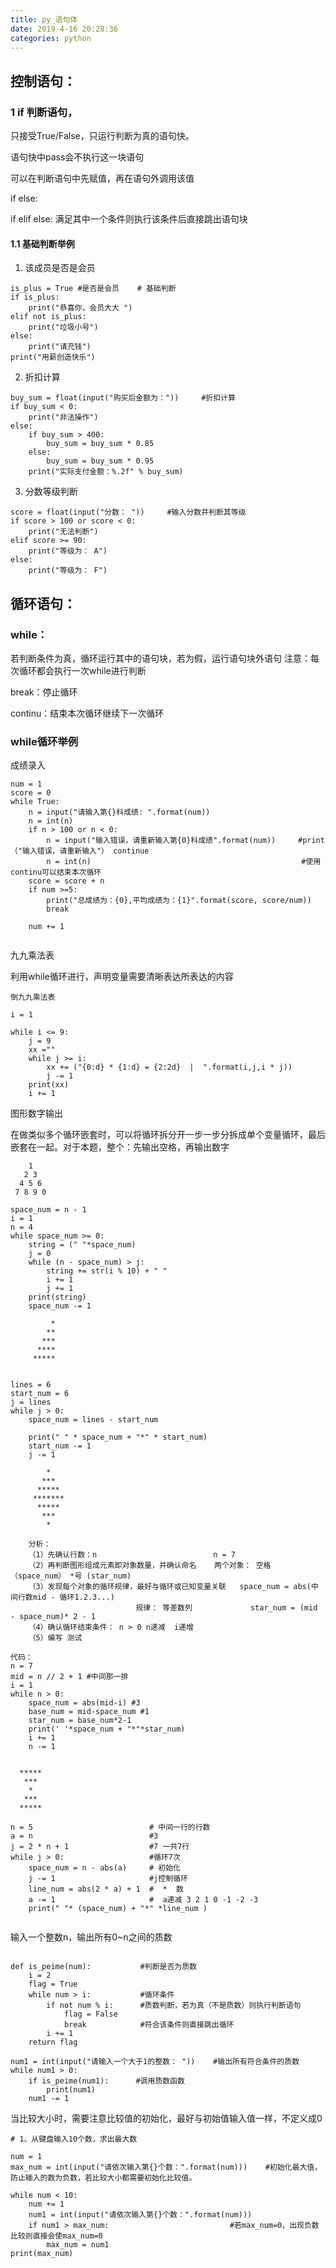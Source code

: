 ```yaml
---
title: py_语句体
date: 2019-4-16 20:28:36
categories: python
---
```


## 控制语句：

<!--more-->

### 1 if 判断语句，

只接受True/False，只运行判断为真的语句快。

语句快中pass会不执行这一块语句

可以在判断语句中先赋值，再在语句外调用该值

if   else:

if elif else: 满足其中一个条件则执行该条件后直接跳出语句块

#### 1.1 基础判断举例
 	
1. 该成员是否是会员
 	
```
is_plus = True #是否是会员    # 基础判断
if is_plus:
    print("恭喜你，会员大大 ")
elif not is_plus:
    print("垃圾小号")
else:
    print("请充钱")
print("用薪创造快乐")
```

2. 折扣计算

```
buy_sum = float(input("购买后金额为："))     #折扣计算
if buy_sum < 0:
    print("非法操作")
else:
    if buy_sum > 400:
        buy_sum = buy_sum * 0.85
    else:
        buy_sum = buy_sum * 0.95
    print("实际支付金额：%.2f" % buy_sum)
```

3. 分数等级判断

```
score = float(input("分数： "))     #输入分数并判断其等级
if score > 100 or score < 0:
    print("无法判断")
elif score >= 90:
    print("等级为： A")
else:
    print("等级为： F")
```

## 循环语句：

### while：

若判断条件为真，循环运行其中的语句块，若为假，运行语句块外语句  注意：每次循环都会执行一次while进行判断

break：停止循环

continu：结束本次循环继续下一次循环

### while循环举例



成绩录入


```
num = 1
score = 0
while True:
    n = input("请输入第{}科成绩: ".format(num))
    n = int(n)
    if n > 100 or n < 0:
        n = input("输入错误，请重新输入第{0}科成绩".format(num))     #print（"输入错误，请重新输入"） continue
        n = int(n)                                               #使用continu可以结束本次循环
    score = score + n
    if num >=5:
        print("总成绩为：{0},平均成绩为：{1}".format(score, score/num))
        break

    num += 1
    
```

九九乘法表

利用while循环进行，声明变量需要清晰表达所表达的内容

```
倒九九乘法表

i = 1

while i <= 9:
    j = 9
    xx =""
    while j >= i:
        xx += ("{0:d} * {1:d} = {2:2d}  |  ".format(i,j,i * j))
        j -= 1
    print(xx)
    i += 1
```

图形数字输出

在做类似多个循环嵌套时，可以将循环拆分开一步一步分拆成单个变量循环，最后嵌套在一起。对于本题，整个：先输出空格，再输出数字

	
	    1
	   2 3 
	  4 5 6
	 7 8 9 0
	  
```
space_num = n - 1
i = 1
n = 4
while space_num >= 0:
    string = (" "*space_num)
    j = 0
    while (n - space_num) > j:
        string += str(i % 10) + " "
        i += 1
        j += 1
    print(string)
    space_num -= 1
```

		
		     *
		    **
		   ***
		  ****
		 *****

```

lines = 6
start_num = 6
j = lines
while j > 0:
    space_num = lines - start_num

    print(" " * space_num + "*" * start_num)
    start_num -= 1
    j -= 1
```


		    *
		   ***
		  *****
		 *******
		  *****
		   ***
		    *
		
		分析： 
		（1）先确认行数：n                          n = 7 
		（2）再判断图形组成元素即对象数量，并确认命名    两个对象： 空格（space_num） *号 (star_num)
		（3）发现每个对象的循环规律，最好与循环或已知变量关联   space_num = abs(中间行数mid - 循环1.2.3...)
						        规律： 等差数列             star_num = (mid - space_num)* 2 - 1			 
		（4）确认循环结束条件： n > 0 n递减  i递增               
		（5）编写 测试

```
代码：
n = 7
mid = n // 2 + 1 #中间那一排
i = 1
while n > 0:
    space_num = abs(mid-i) #3
    base_num = mid-space_num #1
    star_num = base_num*2-1
    print(' '*space_num + "*"*star_num)
    i += 1
    n -= 1
    
```

```
  *****
   ***
    *
   ***
  *****
```

```    
n = 5                          # 中间一行的行数
a = n                          #3
j = 2 * n + 1                  #7 一共7行
while j > 0:                   #循环7次
    space_num = n - abs(a)     # 初始化
    j -= 1                     #j控制循环
    line_num = abs(2 * a) + 1  #  *  数
    a -= 1                     #  a递减 3 2 1 0 -1 -2 -3
    print(" "* (space_num) + "*" *line_num )
    
```
输入一个整数n，输出所有0~n之间的质数

```

def is_peime(num):           #判断是否为质数
    i = 2
    flag = True
    while num > i:           #循环条件
        if not num % i:      #质数判断，若为真（不是质数）则执行判断语句
            flag = False
            break            #符合该条件则直接跳出循环
        i += 1
    return flag

num1 = int(input("请输入一个大于1的整数： "))    #输出所有符合条件的质数
while num1 > 0:
    if is_peime(num1):      #调用质数函数
        print(num1)
    num1 -= 1
```

当比较大小时，需要注意比较值的初始化，最好与初始值输入值一样，不定义成0

```
# 1、从键盘输入10个数，求出最大数

num = 1
max_num = int(input("请依次输入第{}个数：".format(num)))    #初始化最大值，防止输入的数为负数，若比较大小都需要初始化比较值。

while num < 10:
    num += 1
    num1 = int(input("请依次输入第{}个数：".format(num)))
    if num1 > max_num:                           #若max_num=0，出现负数比较则直接会使max_num=0
        max_num = num1
print(max_num)
```